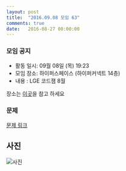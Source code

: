 ```yaml
---
layout: post
title:  "2016.09.08 모임 63"
comments: true
date:   2016-08-27 00:00:00
---
```


### 모임 공지

- 활동 일시: 09월 08일 (목) 19:23
- 모임 장소: 하이퍼스페이스 (하이퍼커넥트 14층)
- 내용 : LGE 코드잼 8월

장소는 [이곳](http://career.hpcnt.com/)을 참고 하세요

### 문제

[문제 링크](http://aaa.bbb.ccc)


## 사진
![사진](https://aaa.bbb.ccc)
